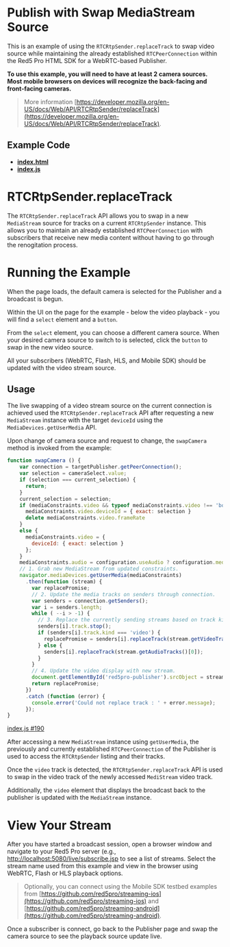# Publish with Swap MediaStream Source

This is an example of using the `RTCRtpSender.replaceTrack` to swap video source while maintaining the already established `RTCPeerConnection` within the Red5 Pro HTML SDK for a WebRTC-based Publisher.

**To use this example, you will need to have at least 2 camera sources. Most mobile browsers on devices will recognize the back-facing and front-facing cameras.**

> More information [https://developer.mozilla.org/en-US/docs/Web/API/RTCRtpSender/replaceTrack](https://developer.mozilla.org/en-US/docs/Web/API/RTCRtpSender/replaceTrack).

## Example Code
- **[index.html](index.html)**
- **[index.js](index.js)**

# RTCRtpSender.replaceTrack

The `RTCRtpSender.replaceTrack` API allows you to swap in a new `MediaStream` source for tracks on a current `RTCRtpSender` instance. This allows you to maintain an already established `RTCPeerConnection` with subscribers that receive new media content without having to go through the renogitation process.

# Running the Example

When the page loads, the default camera is selected for the Publisher and a broadcast is begun.

Within the UI on the page for the example - below the video playback - you will find a `select` element and a `button`.

From the `select` element, you can choose a different camera source. When your desired camera source to switch to is selected, click the `button` to swap in the new video source.

All your subscribers (WebRTC, Flash, HLS, and Mobile SDK) should be updated with the video stream source.

## Usage

The live swapping of a video stream source on the current connection is achieved used the `RTCRtpSender.replaceTrack` API after requesting a new `MediaStream` instance with the target `deviceId` using the `MediaDevices.getUserMedia` API.

Upon change of camera source and request to change, the `swapCamera` method is invoked from the example:

```js
function swapCamera () {
    var connection = targetPublisher.getPeerConnection();
    var selection = cameraSelect.value;
    if (selection === current_selection) {
      return;
    }
    current_selection = selection;
    if (mediaConstraints.video && typeof mediaConstraints.video !== 'boolean') {
      mediaConstraints.video.deviceId = { exact: selection }
      delete mediaConstraints.video.frameRate
    }
    else {
      mediaConstraints.video = {
        deviceId: { exact: selection }
      };
    }
    mediaConstraints.audio = configuration.useAudio ? configuration.mediaConstraints.audio : false;
    // 1. Grab new MediaStream from updated constraints.
    navigator.mediaDevices.getUserMedia(mediaConstraints)
      .then(function (stream) {
        var replacePromise;
        // 2. Update the media tracks on senders through connection.
        var senders = connection.getSenders();
        var i = senders.length;
        while ( --i > -1) {
          // 3. Replace the currently sending streams based on track kind
          senders[i].track.stop();
          if (senders[i].track.kind === 'video') {
            replacePromise = senders[i].replaceTrack(stream.getVideoTracks()[0]);
          } else {
            senders[i].replaceTrack(stream.getAudioTracks()[0]);
          }
        }
        // 4. Update the video display with new stream.
        document.getElementById('red5pro-publisher').srcObject = stream;
        return replacePromise;
      })
      .catch (function (error) {
        console.error('Could not replace track : ' + error.message);
      });
}
```

[index.js #190](index.js#L190)

After accessing a new `MediaStream` instance using `getUserMedia`, the previously and currently established `RTCPeerConnection` of the Publisher is used to access the `RTCRtpSender` listing and their tracks.

Once the `video` track is detected, the `RTCRtpSender.replaceTrack` API is used to swap in the video track of the newly accessed `MediStream` video track.

Additionally, the `video` element that displays the broadcast back to the publisher is updated with the `MediaStream` instance.

# View Your Stream

After you have started a broadcast session, open a browser window and navigate to your Red5 Pro server (e.g., [http://localhost:5080/live/subscribe.jsp](http://localhost:5080/live/subscribe.jsp) to see a list of streams. Select the stream name used from this example and view in the browser using WebRTC, Flash or HLS playback options.

> Optionally, you can connect using the Mobile SDK testbed examples from [https://github.com/red5pro/streaming-ios](https://github.com/red5pro/streaming-ios) and [https://github.com/red5pro/streaming-android](https://github.com/red5pro/streaming-android).

Once a subscriber is connect, go back to the Publisher page and swap the camera source to see the playback source update live.
